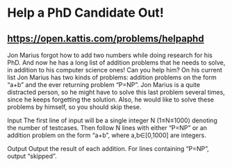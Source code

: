 # Help a PhD Candidate Out!
## https://open.kattis.com/problems/helpaphd

Jon Marius forgot how to add two numbers while doing research for his PhD. And now he has a long list of addition problems that he needs to solve, in addition to his computer science ones! Can you help him?
On his current list Jon Marius has two kinds of problems: addition problems on the form “a+b” and the ever returning problem “P=NP”. Jon Marius is a quite distracted person, so he might have to solve this last problem several times, since he keeps forgetting the solution. Also, he would like to solve these problems by himself, so you should skip these.

Input
The first line of input will be a single integer N (1≤N≤1000) denoting the number of testcases. Then follow N lines with either “P=NP” or an addition problem on the form “a+b”, where a,b∈[0,1000] are integers.

Output
Output the result of each addition. For lines containing “P=NP”, output “skipped”.